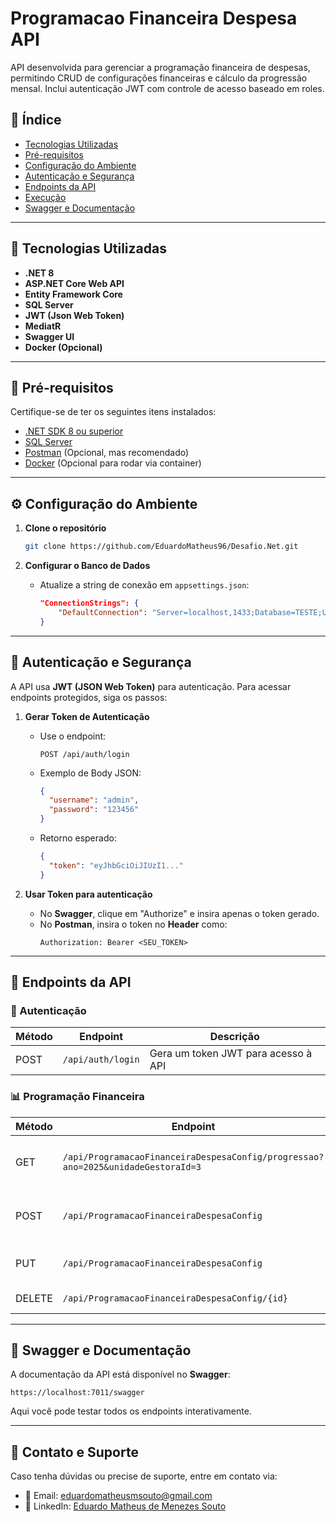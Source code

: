# Programacao Financeira Despesa API

API desenvolvida para gerenciar a programação financeira de despesas, permitindo CRUD de configurações financeiras e cálculo da progressão mensal.
Inclui autenticação JWT com controle de acesso baseado em roles.

## 📖 Índice
- [Tecnologias Utilizadas](#tecnologias-utilizadas)
- [Pré-requisitos](#pré-requisitos)
- [Configuração do Ambiente](#configuração-do-ambiente)
- [Autenticação e Segurança](#autenticação-e-segurança)
- [Endpoints da API](#endpoints-da-api)
- [Execução](#execução)
- [Swagger e Documentação](#swagger-e-documentação)

---

## 🚀 Tecnologias Utilizadas
- **.NET 8**
- **ASP.NET Core Web API**
- **Entity Framework Core**
- **SQL Server**
- **JWT (Json Web Token)**
- **MediatR**
- **Swagger UI**
- **Docker (Opcional)**

---

## 🔧 Pré-requisitos
Certifique-se de ter os seguintes itens instalados:
- [.NET SDK 8 ou superior](https://dotnet.microsoft.com/en-us/download)
- [SQL Server](https://www.microsoft.com/pt-br/sql-server/sql-server-downloads)
- [Postman](https://www.postman.com/downloads/) (Opcional, mas recomendado)
- [Docker](https://www.docker.com/products/docker-desktop) (Opcional para rodar via container)

---

## ⚙️ Configuração do Ambiente

1. **Clone o repositório**
   ```sh
   git clone https://github.com/EduardoMatheus96/Desafio.Net.git
   ```

2. **Configurar o Banco de Dados**
   - Atualize a string de conexão em `appsettings.json`:
     ```json
     "ConnectionStrings": {
         "DefaultConnection": "Server=localhost,1433;Database=TESTE;User Id=sa;Password=12345678@Bc;TrustServerCertificate=True"
     }
     ```


---

## 🔐 Autenticação e Segurança

A API usa **JWT (JSON Web Token)** para autenticação.
Para acessar endpoints protegidos, siga os passos:

1. **Gerar Token de Autenticação**
   - Use o endpoint:
     ```
     POST /api/auth/login
     ```
   - Exemplo de Body JSON:
     ```json
     {
       "username": "admin",
       "password": "123456"
     }
     ```
   - Retorno esperado:
     ```json
     {
       "token": "eyJhbGciOiJIUzI1..."
     }
     ```

2. **Usar Token para autenticação**
   - No **Swagger**, clique em "Authorize" e insira apenas o token gerado.
   - No **Postman**, insira o token no **Header** como:
     ```
     Authorization: Bearer <SEU_TOKEN>
     ```

---

## 📌 Endpoints da API

### **🔑 Autenticação**
| Método | Endpoint        | Descrição |
|--------|---------------|-----------|
| POST   | `/api/auth/login` | Gera um token JWT para acesso à API |

### **📊 Programação Financeira**
| Método | Endpoint        | Descrição |
|--------|---------------|-----------|
| GET    | `/api/ProgramacaoFinanceiraDespesaConfig/progressao?ano=2025&unidadeGestoraId=3` | Retorna a progressão mensal calculada |
| POST   | `/api/ProgramacaoFinanceiraDespesaConfig` | Cria uma nova programação financeira |
| PUT    | `/api/ProgramacaoFinanceiraDespesaConfig` | Atualiza uma programação existente |
| DELETE | `/api/ProgramacaoFinanceiraDespesaConfig/{id}` | Remove uma programação |

---

## 📑 Swagger e Documentação

A documentação da API está disponível no **Swagger**:
```
https://localhost:7011/swagger
```
Aqui você pode testar todos os endpoints interativamente.

---

## 📌 Contato e Suporte
Caso tenha dúvidas ou precise de suporte, entre em contato via:
- 📧 Email: eduardomatheusmsouto@gmail.com
- 🔗 LinkedIn: [Eduardo Matheus de Menezes Souto](https://www.linkedin.com/in/eduardomatheus-dev/)
```

